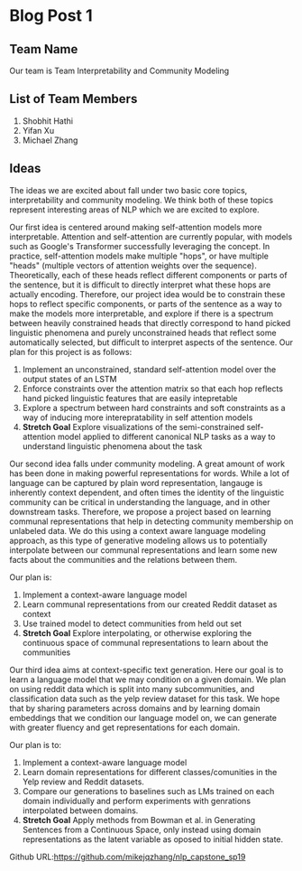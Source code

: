 # Blog Post 1

## Team Name
Our team is Team Interpretability and Community Modeling

## List of Team Members
1) Shobhit Hathi
2) Yifan Xu
3) Michael Zhang

## Ideas
The ideas we are excited about fall under two basic core topics, interpretability and community modeling. We think both of 
these topics represent interesting areas of NLP which we are excited to explore. 

Our first idea is centered around making self-attention models more interpretable. Attention and self-attention are currently popular, with models such as Google's Transformer successfully leveraging the concept. In practice, self-attention models make multiple "hops", or have multiple "heads" (multiple vectors of attention weights over the sequence). Theoretically, each of these heads reflect different components or parts of the sentence, but it is difficult to directly interpret what these hops are actually encoding. Therefore, our project idea would be to constrain these hops to reflect specific components, or parts of the sentence as a way to make the models more interpretable, and explore if there is a spectrum between heavily constrained heads that directly correspond to hand picked linguistic phenomena and purely unconstrained heads that reflect some automatically selected, but difficult to interpret aspects of the sentence. Our plan for this project is as follows:

1) Implement an unconstrained, standard self-attention model over the output states of an LSTM
2) Enforce constraints over the attention matrix so that each hop reflects hand picked linguistic features that are easily intepretable
3) Explore a spectrum between hard constraints and soft constraints as a way of inducing more interepratability in self attention models
4) **Stretch Goal** Explore visualizations of the semi-constrained self-attention model applied to different canonical NLP tasks as a way to understand linguistic phenomena about the task

Our second idea falls under community modeling. A great amount of work has been done in making powerful representations for words. While a lot of language can be captured by plain word representation, langauge is inherently context dependent, and often times the identity of the linguistic community can be critical in understanding the language, and in other downstream tasks. Therefore, we propose a project based on learning communal representations that help in detecting community membership on unlabeled data. We do this using a context aware language modeling approach, as this type of generative modeling allows us to potentially interpolate between our communal representations and learn some new facts about the communities and the relations between them.

Our plan is:

1) Implement a context-aware language model
2) Learn communal representations from our created Reddit dataset as context
3) Use trained model to detect communities from held out set
4) **Stretch Goal** Explore interpolating, or otherwise exploring the continuous space of communal representations to learn about the communities

Our third idea aims at context-specific text generation. Here our goal is to
learn a language model that we may condition on a given domain. We
plan on using reddit data which is split into many subcommunities, and
classification data such as the yelp review dataset for this task.
We hope that by sharing parameters across domains and by learning domain
embeddings that we condition our language model on, we can generate with greater
fluency and get representations for each domain.

Our plan is to:

1) Implement a context-aware language model
2) Learn domain representations for different classes/comunities in the Yelp review and Reddit datasets.
3) Compare our generations to baselines such as LMs trained on each domain individually and perform experiments with genrations interpolated between domains.
4) **Stretch Goal** Apply methods from Bowman et al. in Generating Sentences from a Continuous Space, only instead using domain representations as the latent variable
as oposed to initial hidden state.

Github URL:https://github.com/mikejqzhang/nlp_capstone_sp19
